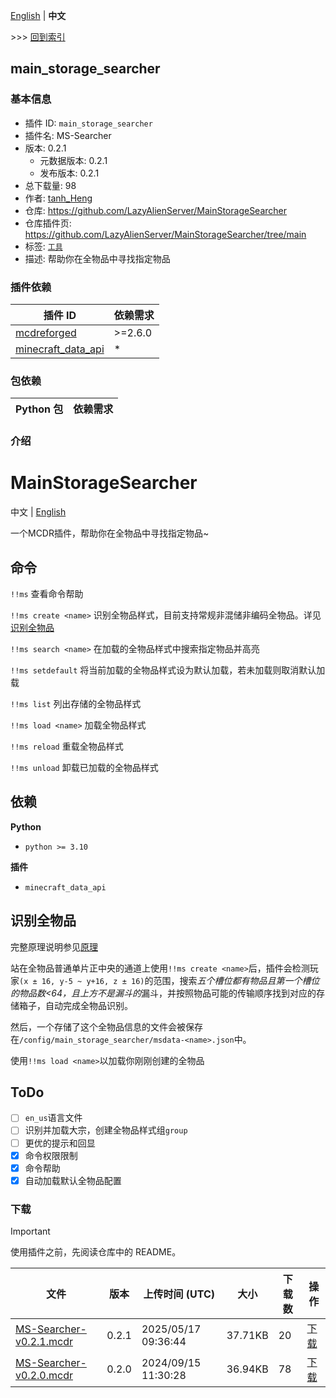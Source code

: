 [English](readme.md) | **中文**

\>\>\> [回到索引](/readme-zh_cn.md)

## main_storage_searcher

### 基本信息

- 插件 ID: `main_storage_searcher`
- 插件名: MS-Searcher
- 版本: 0.2.1
  - 元数据版本: 0.2.1
  - 发布版本: 0.2.1
- 总下载量: 98
- 作者: [tanh_Heng](https://github.com/tanhHeng)
- 仓库: https://github.com/LazyAlienServer/MainStorageSearcher
- 仓库插件页: https://github.com/LazyAlienServer/MainStorageSearcher/tree/main
- 标签: [`工具`](/labels/tool/readme-zh_cn.md)
- 描述: 帮助你在全物品中寻找指定物品

### 插件依赖

| 插件 ID | 依赖需求 |
| --- | --- |
| [mcdreforged](https://github.com/Fallen-Breath/MCDReforged) | \>=2.6.0 |
| [minecraft_data_api](/plugins/minecraft_data_api/readme-zh_cn.md) | * |

### 包依赖

| Python 包 | 依赖需求 |
| --- | --- |

### 介绍

# MainStorageSearcher

中文 | [English](https://github.com/LazyAlienServer/MainStorageSearcher/tree/main/./README_en.md)

一个MCDR插件，帮助你在全物品中寻找指定物品~

## 命令

`!!ms` 查看命令帮助

`!!ms create <name>` 识别全物品样式，目前支持常规非混储非编码全物品。详见[识别全物品](#识别全物品)

`!!ms search <name>` 在加载的全物品样式中搜索指定物品并高亮

`!!ms setdefault` 将当前加载的全物品样式设为默认加载，若未加载则取消默认加载

`!!ms list` 列出存储的全物品样式

`!!ms load <name>` 加载全物品样式

`!!ms reload` 重载全物品样式

`!!ms unload` 卸载已加载的全物品样式

## 依赖

**Python**

- `python >= 3.10`

**插件**

- `minecraft_data_api`

## 识别全物品

完整原理说明参见[原理](https://github.com/LazyAlienServer/MainStorageSearcher/tree/main//docs/theory.md)

站在全物品普通单片正中央的通道上使用`!!ms create <name>`后，插件会检测玩家`(x ± 16, y-5 ~ y+16, z ± 16)`的范围，搜索*五个槽位都有物品且第一个槽位的物品数<64，且上方不是漏斗的*漏斗，并按照物品可能的传输顺序找到对应的存储箱子，自动完成全物品识别。

然后，一个存储了这个全物品信息的文件会被保存在`/config/main_storage_searcher/msdata-<name>.json`中。

使用`!!ms load <name>`以加载你刚刚创建的全物品

## ToDo

- [ ] `en_us`语言文件
- [ ] 识别并加载大宗，创建全物品样式组`group`
- [ ] 更优的提示和回显
- [x] 命令权限限制
- [x] 命令帮助
- [x] 自动加载默认全物品配置

### 下载

> [!IMPORTANT]
> 使用插件之前，先阅读仓库中的 README。

| 文件 | 版本 | 上传时间 (UTC) | 大小 | 下载数 | 操作 |
| --- | --- | --- | --- | --- | --- |
| [MS-Searcher-v0.2.1.mcdr](https://github.com/LazyAlienServer/MainStorageSearcher/releases/tag/v0.2.1) | 0.2.1 | 2025/05/17 09:36:44 | 37.71KB | 20 | [下载](https://github.com/LazyAlienServer/MainStorageSearcher/releases/download/v0.2.1/MS-Searcher-v0.2.1.mcdr) |
| [MS-Searcher-v0.2.0.mcdr](https://github.com/LazyAlienServer/MainStorageSearcher/releases/tag/v0.2.0) | 0.2.0 | 2024/09/15 11:30:28 | 36.94KB | 78 | [下载](https://github.com/LazyAlienServer/MainStorageSearcher/releases/download/v0.2.0/MS-Searcher-v0.2.0.mcdr) |

